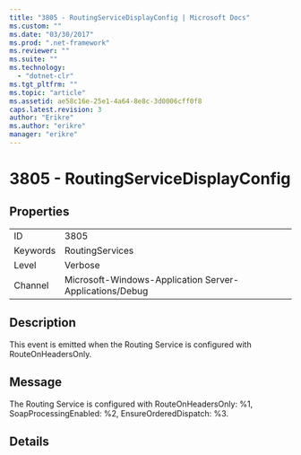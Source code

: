 ```yaml
---
title: "3805 - RoutingServiceDisplayConfig | Microsoft Docs"
ms.custom: ""
ms.date: "03/30/2017"
ms.prod: ".net-framework"
ms.reviewer: ""
ms.suite: ""
ms.technology: 
  - "dotnet-clr"
ms.tgt_pltfrm: ""
ms.topic: "article"
ms.assetid: ae58c16e-25e1-4a64-8e8c-3d0006cff0f8
caps.latest.revision: 3
author: "Erikre"
ms.author: "erikre"
manager: "erikre"
---
```

# 3805 - RoutingServiceDisplayConfig
## Properties  
  
|||  
|-|-|  
|ID|3805|  
|Keywords|RoutingServices|  
|Level|Verbose|  
|Channel|Microsoft-Windows-Application Server-Applications/Debug|  
  
## Description  
 This event is emitted when the Routing Service is configured with RouteOnHeadersOnly.  
  
## Message  
 The Routing Service is configured with RouteOnHeadersOnly: %1, SoapProcessingEnabled: %2, EnsureOrderedDispatch: %3.  
  
## Details